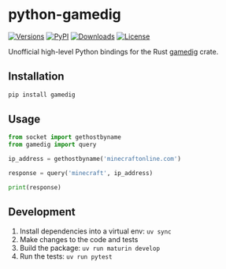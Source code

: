 # python-gamedig

[![Versions][versions-image]][versions-url]
[![PyPI][pypi-image]][pypi-url]
[![Downloads][downloads-image]][downloads-url]
[![License][license-image]][license-url]

[versions-image]: https://img.shields.io/pypi/pyversions/gamedig
[versions-url]: https://github.com/DoctorJohn/python-gamedig/blob/main/pyproject.toml
[pypi-image]: https://img.shields.io/pypi/v/gamedig
[pypi-url]: https://pypi.org/project/gamedig/
[downloads-image]: https://img.shields.io/pypi/dm/gamedig
[downloads-url]: https://pypi.org/project/gamedig/
[license-image]: https://img.shields.io/pypi/l/gamedig
[license-url]: https://github.com/DoctorJohn/python-gamedig/blob/main/LICENSE

Unofficial high-level Python bindings for the Rust [gamedig](https://crates.io/crates/gamedig) crate.

## Installation

```bash
pip install gamedig
```

## Usage

```python
from socket import gethostbyname
from gamedig import query

ip_address = gethostbyname('minecraftonline.com')

response = query('minecraft', ip_address)

print(response)
```

## Development

1. Install dependencies into a virtual env: `uv sync`
2. Make changes to the code and tests
3. Build the package: `uv run maturin develop`
4. Run the tests: `uv run pytest`
